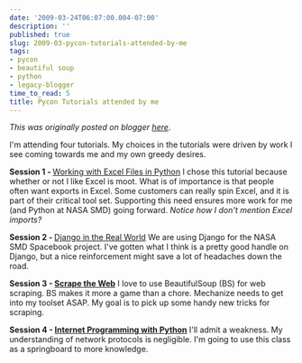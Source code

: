 ```yaml
---
date: '2009-03-24T06:07:00.004-07:00'
description: ''
published: true
slug: 2009-03-pycon-tutorials-attended-by-me
tags:
- pycon
- beautiful soup
- python
- legacy-blogger
time_to_read: 5
title: Pycon Tutorials attended by me
---
```


*This was originally posted on blogger [here](https://pydanny.blogspot.com/2009/03/pycon-tutorials-attended-by-me.html)*.

I'm attending four tutorials. My choices in the tutorials were driven by work I see coming towards me and my own greedy desires.

<span style="font-weight: bold;">Session 1 - </span>[Working with Excel Files in Python](https://us.pycon.org/2009/tutorials/schedule/1AM8)
I chose this tutorial because whether or not I like Excel is moot. What is of importance is that people often want exports in Excel. Some customers can really spin Excel, and it is part of their critical tool set. Supporting this need ensures more work for me (and Python at NASA SMD) going forward. <span style="font-style: italic;">Notice how I don't mention Excel imports?</span>

<span style="font-weight: bold;">Session 2 - </span>[Django in the Real World](https://us.pycon.org/2009/tutorials/schedule/1PM2)
We are using Django for the NASA SMD Spacebook project. I've gotten what I think is a pretty good handle on Django, but a nice reinforcement might save a lot of headaches down the road.

<span style="font-weight: bold;">Session 3 - [Scrape the Web](https://us.pycon.org/2009/tutorials/schedule/2AM8)</span>
I love to use BeautifulSoup (BS) for web scraping. BS makes it more a game than a chore. Mechanize needs to get into my toolset ASAP. My goal is to pick up some handy new tricks for scraping.

<span style="font-weight: bold;">Session 4 - [Internet Programming with Python](https://us.pycon.org/2009/tutorials/schedule/2PM8/)</span>
I'll admit a weakness. My understanding of network protocols is negligible. I'm going to use this class as a springboard to more knowledge.